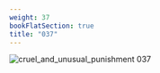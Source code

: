 ```yaml
---
weight: 37
bookFlatSection: true
title: "037"
---
```


![cruel_and_unusual_punishment 037 ](../../jpg/cup_037.jpg)


